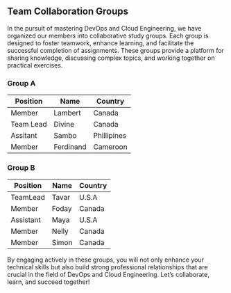 ## Team Collaboration Groups

In the pursuit of mastering DevOps and Cloud Engineering, we have organized our members into collaborative study groups. 
Each group is designed to foster teamwork, enhance learning, and facilitate the successful completion of assignments. 
These groups provide a platform for sharing knowledge, discussing complex topics, and working together on practical exercises.

### Group A

| Position      | Name                               | Country     |
|---------------|------------------------------------|-------------|
| Member        |Lambert                             | Canada      |
|Team Lead      |Divine                              | Canada      |
| Assitant      |Sambo                               | Phillipines |
| Member        |Ferdinand                           | Cameroon    |




### Group B

| Position      | Name                               | Country     |
|---------------|------------------------------------|-------------|
| TeamLead      | Tavar                              | U.S.A       |
| Member        | Foday                              | Canada      |
| Assistant     | Maya                               | U.S.A       |
| Member        | Nelly                              | Canada      |
| Member        | Simon                              | Canada      |







By engaging actively in these groups, you will not only enhance your technical skills but also build strong professional relationships that are 
crucial in the field of DevOps and Cloud Engineering. Let’s collaborate, learn, and succeed together!

